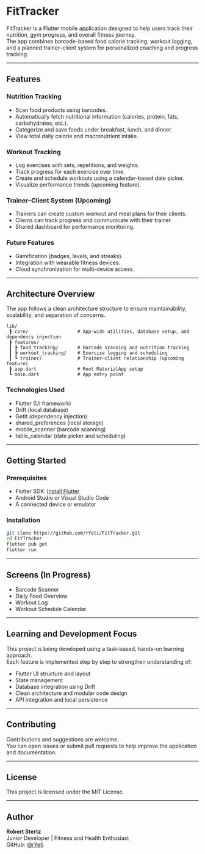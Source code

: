 # FitTracker

FitTracker is a Flutter mobile application designed to help users track their nutrition, gym progress, and overall fitness journey.  
The app combines barcode-based food calorie tracking, workout logging, and a planned trainer–client system for personalized coaching and progress tracking.

---

## Features

### Nutrition Tracking
- Scan food products using barcodes.  
- Automatically fetch nutritional information (calories, protein, fats, carbohydrates, etc.).  
- Categorize and save foods under breakfast, lunch, and dinner.  
- View total daily calorie and macronutrient intake.

### Workout Tracking
- Log exercises with sets, repetitions, and weights.  
- Track progress for each exercise over time.  
- Create and schedule workouts using a calendar-based date picker.  
- Visualize performance trends (upcoming feature).

### Trainer–Client System (Upcoming)
- Trainers can create custom workout and meal plans for their clients.  
- Clients can track progress and communicate with their trainer.  
- Shared dashboard for performance monitoring.

### Future Features
- Gamification (badges, levels, and streaks).  
- Integration with wearable fitness devices.  
- Cloud synchronization for multi-device access.

---

## Architecture Overview

The app follows a clean architecture structure to ensure maintainability, scalability, and separation of concerns.

```
lib/
 ┣ core/                  # App-wide utilities, database setup, and dependency injection
 ┣ features/
 ┃ ┣ food_tracking/       # Barcode scanning and nutrition tracking
 ┃ ┣ workout_tracking/    # Exercise logging and scheduling
 ┃ ┗ trainer/             # Trainer–client relationship (upcoming feature)
 ┣ app.dart               # Root MaterialApp setup
 ┗ main.dart              # App entry point
```

### Technologies Used
- Flutter (UI framework)  
- Drift (local database)  
- GetIt (dependency injection)  
- shared_preferences (local storage)  
- mobile_scanner (barcode scanning)  
- table_calendar (date picker and scheduling)

---

## Getting Started

### Prerequisites
- Flutter SDK: [Install Flutter](https://docs.flutter.dev/get-started/install)  
- Android Studio or Visual Studio Code  
- A connected device or emulator

### Installation
```bash
git clone https://github.com/rYeti/FitTracker.git
cd FitTracker
flutter pub get
flutter run
```

---

## Screens (In Progress)
- Barcode Scanner  
- Daily Food Overview  
- Workout Log  
- Workout Schedule Calendar  

---

## Learning and Development Focus

This project is being developed using a task-based, hands-on learning approach.  
Each feature is implemented step by step to strengthen understanding of:
- Flutter UI structure and layout  
- State management  
- Database integration using Drift  
- Clean architecture and modular code design  
- API integration and local persistence  

---

## Contributing

Contributions and suggestions are welcome.  
You can open issues or submit pull requests to help improve the application and documentation.

---

## License

This project is licensed under the MIT License.

---

## Author

**Robert Stertz**  
Junior Developer | Fitness and Health Enthusiast  
GitHub: [@rYeti](https://github.com/rYeti)
